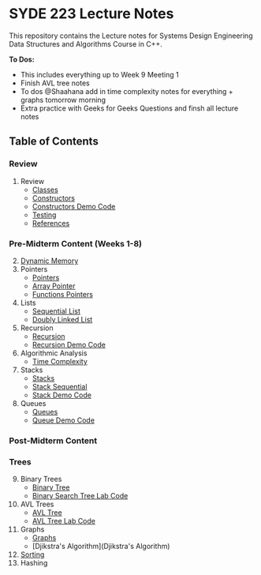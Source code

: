 # SYDE 223 Lecture Notes

This repository contains the Lecture notes for Systems Design Engineering Data Structures and Algorithms Course in C++. 

**To Dos:**
- This includes everything up to Week 9 Meeting 1
- Finish AVL tree notes
- To dos @Shaahana add in time complexity notes for everything + graphs tomorrow morning 
- Extra practice with Geeks for Geeks Questions and finsh all lecture notes

## Table of Contents
### Review
1. Review
    - [Classes](lecture1-classes-objects.md)
    - [Constructors](constructors.md) 
    - [Constructors Demo Code](/Classes-Constructors-Pointers)
    - [Testing](testcases.md)
    - [References](reference.md)
### Pre-Midterm Content (Weeks 1-8)
2. [Dynamic Memory](lecture3-dynamic-memory.md)
3. Pointers 
    - [Pointers](pointers.md) 
    - [Array Pointer](array-pointer.md)
    - [Functions Pointers](functions-pointers.md)
4. Lists
    - [Sequential List](sequential-list.md)
    - [Doubly Linked List](doubly-linked-list.md)
5. Recursion 
    - [Recursion](recursion.md) 
    - [Recursion Demo Code](/Recursion)
6. Algorithmic Analysis 
    - [Time Complexity](timecomplex.md)
7. Stacks 
    - [Stacks](stack.md)
    - [Stack Sequential](/StackSequential)
    - [Stack Demo Code](/Stack)
8. Queues
    - [Queues](queue.md)
    - [Queue Demo Code](/Queue)
### Post-Midterm Content
### Trees
9. Binary Trees
    - [Binary Tree](Trees/binary-tree.md)
    - [Binary Search Tree Lab Code](/Trees/binary-search-tree-demo.md)
10. AVL Trees  
    - [AVL Tree](Trees/AVL-trees.md)
    - [AVL Tree Lab Code](Trees/AVL-tree-demo.md)
11. Graphs 
    - [Graphs](graphs.md)
    - [Djikstra's Algorithm](Djikstra's Algorithm)
12. [Sorting](Sorting.md)
13. Hashing 

